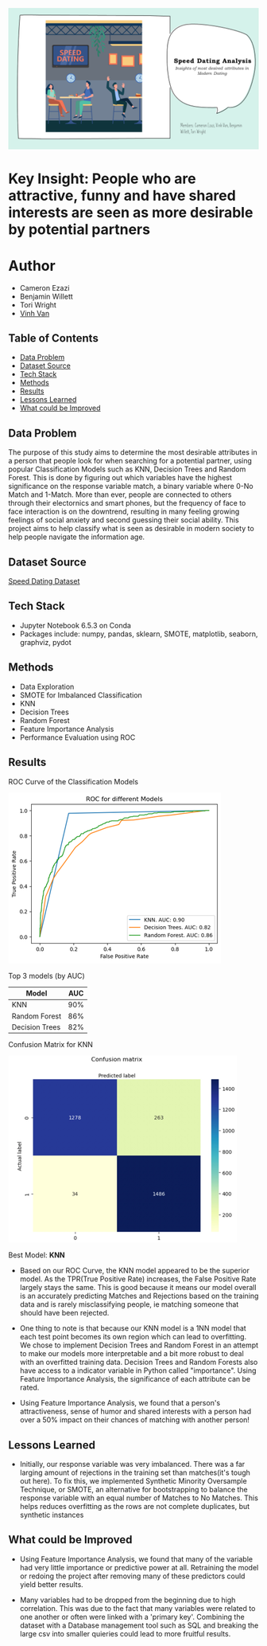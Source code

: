 ![banner](assets/banner.png)

# Key Insight: People who are attractive, funny and have shared interests are seen as more desirable by potential partners

# Author
- Cameron Ezazi
- Benjamin Willett
- Tori Wright
- [Vinh Van](https://github.com/MorphingGrid)

## Table of Contents
- [Data Problem](#data-problem)
- [Dataset Source](#dataset-source)
- [Tech Stack](#tech-stack)
- [Methods](#methods)
- [Results](#results)
- [Lessons Learned](#lessons-learned)
- [What could be Improved](#what-could-be-improved)

## Data Problem
The purpose of this study aims to determine the most desirable attributes in a person that people look for when searching for a potential partner, using popular Classification Models such as KNN, Decision Trees and Random Forest. This is done by figuring out which variables have the highest significance on the response variable match, a binary variable where 0-No Match and 1-Match. More than ever, people are connected to others through their electornics and smart phones, but the frequency of face to face interaction is on the downtrend, resulting in many feeling growing feelings of social anxiety and second guessing their social ability. This project aims to help classify what is seen as desirable in modern society to help people navigate the information age. 

## Dataset Source
[Speed Dating Dataset](https://www.kaggle.com/datasets/whenamancodes/speed-dating)  

## Tech Stack
- Jupyter Notebook 6.5.3 on Conda
- Packages include: numpy, pandas, sklearn, SMOTE, matplotlib, seaborn, graphviz, pydot

## Methods
- Data Exploration
- SMOTE for Imbalanced Classification
- KNN
- Decision Trees
- Random Forest
- Feature Importance Analysis
- Performance Evaluation using ROC

## Results  
ROC Curve of the Classification Models  
  
![roc](assets/roc.png)  

Top 3 models (by AUC)

| Model     	                | AUC 	|
|-------------------	        |------------------	|
| KNN     	                  | 90% 	            |
| Random Forest 	            | 86% 	            |
| Decision Trees         	    | 82% 	            |


Confusion Matrix for KNN  
  
![knn](assets/knn.png)  

Best Model: **KNN**  

- Based on our ROC Curve, the KNN model appeared to be the superior model. As the TPR(True Positive Rate) increases, the False Positive Rate largely stays the same. This is good because it means our model overall is an accurately predicting Matches and Rejections based on the training data and is rarely misclassifying people, ie matching someone that should have been rejected.

- One thing to note is that because our KNN model is a 1NN model that each test point becomes its own region which can lead to overfitting. We chose to implement Decision Trees and Random Forest in an attempt to make our models more interpretable and a bit more robust to deal with an overfitted training data. Decision Trees and Random Forests also have access to a indicator variable in Python called "importance". Using Feature Importance Analysis, the significance of each attribute can be rated.

- Using Feature Importance Analysis, we found that a person's attractiveness, sense of humor and shared interests with a person had over a 50% impact on their chances of matching with another person!  

## Lessons Learned

-  Initially, our response variable was very imbalanced. There was a far larging amount of rejections in the training set than matches(it's tough out here). To fix this, we implemented Synthetic Minority Oversample Technique, or SMOTE, an alternative for bootstrapping to balance the response variable with an equal number of Matches to No Matches. This helps reduces overfitting as the rows are not complete duplicates, but synthetic instances

## What could be Improved  

-  Using Feature Importance Analysis, we found that many of the variable had very little importance or predictive power at all. Retraining the model or redoing the project after removing many of these predictors could yield better results.

- Many variables had to be dropped from the beginning due to high correlation. This was due to the fact that many variables were related to one another or often were linked with a 'primary key'. Combining the dataset with a Database management tool such as SQL and breaking the large csv into smaller quieries could lead to more fruitful results.


